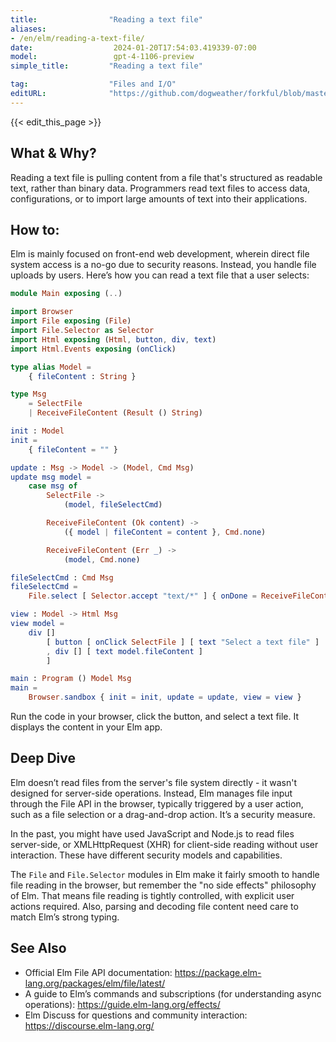 ```yaml
---
title:                "Reading a text file"
aliases:
- /en/elm/reading-a-text-file/
date:                  2024-01-20T17:54:03.419339-07:00
model:                 gpt-4-1106-preview
simple_title:         "Reading a text file"

tag:                  "Files and I/O"
editURL:              "https://github.com/dogweather/forkful/blob/master/content/en/elm/reading-a-text-file.md"
---
```


{{< edit_this_page >}}

## What & Why?

Reading a text file is pulling content from a file that's structured as readable text, rather than binary data. Programmers read text files to access data, configurations, or to import large amounts of text into their applications.

## How to:

Elm is mainly focused on front-end web development, wherein direct file system access is a no-go due to security reasons. Instead, you handle file uploads by users. Here’s how you can read a text file that a user selects:

```Elm
module Main exposing (..)

import Browser
import File exposing (File)
import File.Selector as Selector
import Html exposing (Html, button, div, text)
import Html.Events exposing (onClick)

type alias Model =
    { fileContent : String }

type Msg
    = SelectFile
    | ReceiveFileContent (Result () String)

init : Model
init =
    { fileContent = "" }

update : Msg -> Model -> (Model, Cmd Msg)
update msg model =
    case msg of
        SelectFile ->
            (model, fileSelectCmd)

        ReceiveFileContent (Ok content) ->
            ({ model | fileContent = content }, Cmd.none)

        ReceiveFileContent (Err _) ->
            (model, Cmd.none)

fileSelectCmd : Cmd Msg
fileSelectCmd =
    File.select [ Selector.accept "text/*" ] { onDone = ReceiveFileContent }

view : Model -> Html Msg
view model =
    div []
        [ button [ onClick SelectFile ] [ text "Select a text file" ]
        , div [] [ text model.fileContent ]
        ]

main : Program () Model Msg
main =
    Browser.sandbox { init = init, update = update, view = view }
```

Run the code in your browser, click the button, and select a text file. It displays the content in your Elm app.

## Deep Dive

Elm doesn’t read files from the server's file system directly - it wasn't designed for server-side operations. Instead, Elm manages file input through the File API in the browser, typically triggered by a user action, such as a file selection or a drag-and-drop action. It’s a security measure.

In the past, you might have used JavaScript and Node.js to read files server-side, or XMLHttpRequest (XHR) for client-side reading without user interaction. These have different security models and capabilities.

The `File` and `File.Selector` modules in Elm make it fairly smooth to handle file reading in the browser, but remember the "no side effects" philosophy of Elm. That means file reading is tightly controlled, with explicit user actions required. Also, parsing and decoding file content need care to match Elm’s strong typing.

## See Also

- Official Elm File API documentation: https://package.elm-lang.org/packages/elm/file/latest/
- A guide to Elm’s commands and subscriptions (for understanding async operations): https://guide.elm-lang.org/effects/
- Elm Discuss for questions and community interaction: https://discourse.elm-lang.org/
